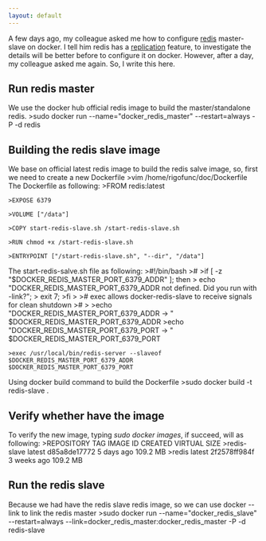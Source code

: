 ```yaml
---
layout: default
---
```


A few days ago, my colleague asked me how to configure [redis](http://redis.io/) master-slave on docker. I tell him redis has a [replication](http://redis.io/topics/replication)
feature, to investigate the details will be better before to configure it on docker. However, after a day, my colleague asked me again. So, I write this here.

## Run redis master
We use the docker hub official redis image to build the master/standalone redis.
	>sudo docker run --name="docker_redis_master" --restart=always -P -d redis

## Building the redis slave image
We base on official latest redis image to build the redis salve image, so, first we need to create a new Dockerfile
	>vim /home/rigofunc/doc/Dockerfile
The Dockerfile as following:
	>FROM redis:latest
	
	>EXPOSE 6379
	
	>VOLUME ["/data"]
	
	>COPY start-redis-slave.sh /start-redis-slave.sh
	
	>RUN chmod +x /start-redis-slave.sh
	
	>ENTRYPOINT ["/start-redis-slave.sh", "--dir", "/data"]	
The start-redis-salve.sh file as following:
	>#!/bin/bash
	>#
	>if [ -z "$DOCKER_REDIS_MASTER_PORT_6379_ADDR" ]; then
	>	echo "DOCKER_REDIS_MASTER_PORT_6379_ADDR not defined. Did you run with -link?";
	>	exit 7;
	>fi
	>
	># exec allows docker-redis-slave to receive signals for clean shutdown
	>#
	>
	>echo "DOCKER_REDIS_MASTER_PORT_6379_ADDR -> " $DOCKER_REDIS_MASTER_PORT_6379_ADDR
	>echo "DOCKER_REDIS_MASTER_PORT_6379_PORT -> " $DOCKER_REDIS_MASTER_PORT_6379_PORT

	>exec /usr/local/bin/redis-server --slaveof $DOCKER_REDIS_MASTER_PORT_6379_ADDR $DOCKER_REDIS_MASTER_PORT_6379_PORT
Using docker build command to build the Dockerfile
	>sudo docker build -t redis-slave .

## Verify whether have the image
To verify the new image, typing *sudo docker images*, if succeed, will as following:
	>REPOSITORY          TAG                 IMAGE ID            CREATED             VIRTUAL SIZE
	>redis-slave         latest              d85a8de17772        5 days ago          109.2 MB
	>redis               latest              2f2578ff984f        3 weeks ago         109.2 MB

## Run the redis slave
Because we had have the redis slave redis image, so we can use docker --link to link the redis master
	>sudo docker run --name="docker_redis_slave" --restart=always --link=docker_redis_master:docker_redis_master -P -d redis-slave
